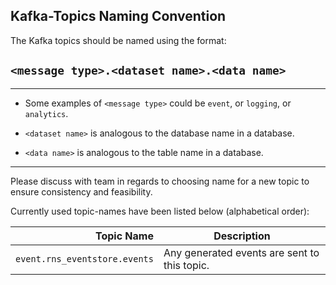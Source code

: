 Kafka-Topics Naming Convention
---

The Kafka topics should be named using the format:

## **`<message type>.<dataset name>.<data name>`**

---

* Some examples of `<message type>` could be `event`, or `logging`, or `analytics`.

* `<dataset name>` is analogous to the database name in a database.

* `<data name>` is analogous to the table name in a database.

---

Please discuss with team in regards to choosing name for a new topic to ensure consistency and feasibility.

Currently used topic-names have been listed below (alphabetical order):

| Topic Name                    | Description                                  |
|------------------------------:|----------------------------------------------|
| `event.rns_eventstore.events` | Any generated events are sent to this topic. |
